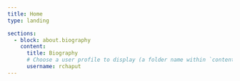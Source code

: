 ```yaml
---
title: Home
type: landing

sections:
  - block: about.biography
    content:
      title: Biography
      # Choose a user profile to display (a folder name within `content/authors/`)
      username: rchaput
---
```


